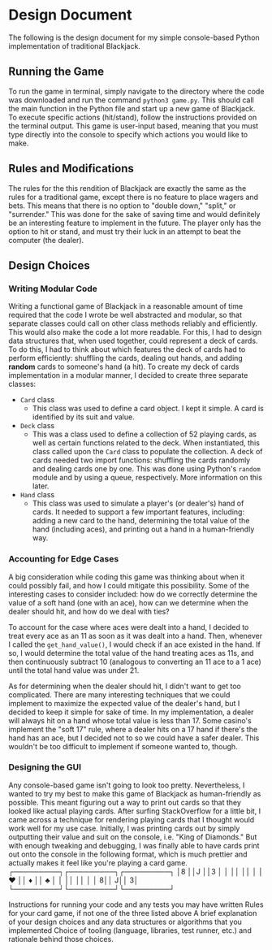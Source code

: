# Design Document
The following is the design document for my simple console-based Python implementation of traditional Blackjack.

## Running the Game ##
To run the game in terminal, simply navigate to the directory where the code was downloaded and run the command `python3 game.py`. This should call the main function in the Python file and start up a new game of Blackjack. To execute specific actions (hit/stand), follow the instructions provided on the terminal output. This game is user-input based, meaning that you must type directly into the console to specify which actions you would like to make. 

## Rules and Modifications ##
The rules for the this rendition of Blackjack are exactly the same as the rules for a traditional game, except there is no feature to place wagers and bets. This means that there is no option to "double down," "split," or "surrender." This was done for the sake of saving time and would definitely be an interesting feature to implement in the future. The player only has the option to hit or stand, and must try their luck in an attempt to beat the computer (the dealer).

## Design Choices ##
### Writing Modular Code ###
Writing a functional game of Blackjack in a reasonable amount of time required that the code I wrote be well abstracted and modular, so that separate classes could call on other class methods reliably and efficiently. This would also make the code a lot more readable. For this, I had to design data structures that, when used together, could represent a deck of cards. To do this, I had to think about which features the deck of cards had to perform efficiently: shuffling the cards, dealing out hands, and adding **random** cards to someone's hand (a hit). To create my deck of cards implementation in a modular manner, I decided to create three separate classes:
* `Card` class
  * This class was used to define a card object. I kept it simple. A card is identified by its suit and value.
* `Deck` class
  * This was a class used to define a collection of 52 playing cards, as well as certain functions related to the deck. When instantiated, this class called upon the `Card` class to populate the collection. A deck of cards needed two import functions: shuffling the cards randomly and dealing cards one by one. This was done using Python's `random` module and by using a queue, respectively. More information on this later.
* `Hand` class
  * This class was used to simulate a player's (or dealer's) hand of cards. It needed to support a few important features, including: adding a new card to the hand, determining the total value of the hand (including aces), and printing out a hand in a human-friendly way.
  
 ### Accounting for Edge Cases ###
A big consideration while coding this game was thinking about when it could possibly fail, and how I could mitigate this possibility. Some of the interesting cases to consider included: how do we correctly determine the value of a soft hand (one with an ace), how can we determine when the dealer should hit, and how do we deal with ties? 

To account for the case where aces were dealt into a hand, I decided to treat every ace as an 11 as soon as it was dealt into a hand. Then, whenever I called the `get_hand_value()`, I would check if an ace existed in the hand. If so, I would determine the total value of the hand treating aces as 11s, and then continuously subtract 10 (analogous to converting an 11 ace to a 1 ace) until the total hand value was under 21. 

As for determining when the dealer should hit, I didn't want to get too complicated. There are many interesting techniques that we could implement to maximize the expected value of the dealer's hand, but I decided to keep it simple for sake of time. In my implementation, a dealer will always hit on a hand whose total value is less than 17. Some casino's implement the "soft 17" rule, where a dealer hits on a 17 hand if there's the hand has an ace, but I decided not to so we could have a safer dealer. This wouldn't be too difficult to implement if someone wanted to, though.

### Designing the GUI ###
Any console-based game isn't going to look too pretty. Nevertheless, I wanted to try my best to make this game of Blackjack as human-friendly as possible. This meant figuring out a way to print out cards so that they looked like actual playing cards. After surfing StackOverflow for a little bit, I came across a technique for rendering playing cards that I thought would work well for my use case. Initially, I was printing cards out by simply outputting their value and suit on the console, i.e. "King of Diamonds." But with enough tweaking and debugging, I was finally able to have cards print out onto the console in the following format, which is much prettier and actually makes it feel like you're playing a card game.
                                             ┌─────────┐┌─────────┐┌─────────┐
                                             │8        ││J        ││3        │
                                             │         ││         ││         │
                                             │    ♥    ││    ♦    ││    ♣    │
                                             │         ││         ││         │
                                             │        8││        J││        3│
                                             └─────────┘└─────────┘└─────────┘

Instructions for running your code and any tests you may have written
Rules for your card game, if not one of the three listed above
A brief explanation of your design choices and any data structures or algorithms that you implemented
Choice of tooling (language, libraries, test runner, etc.) and rationale behind those choices.
